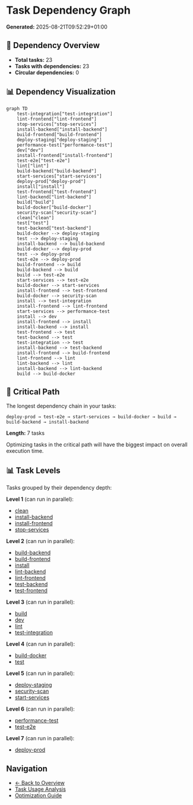 # Task Dependency Graph

**Generated:** 2025-08-21T09:52:29+01:00

## 🔗 Dependency Overview

- **Total tasks:** 23
- **Tasks with dependencies:** 23
- **Circular dependencies:** 0

## 📊 Dependency Visualization

```mermaid
graph TD
    test-integration["test-integration"]
    lint-frontend["lint-frontend"]
    stop-services["stop-services"]
    install-backend["install-backend"]
    build-frontend["build-frontend"]
    deploy-staging["deploy-staging"]
    performance-test["performance-test"]
    dev["dev"]
    install-frontend["install-frontend"]
    test-e2e["test-e2e"]
    lint["lint"]
    build-backend["build-backend"]
    start-services["start-services"]
    deploy-prod["deploy-prod"]
    install["install"]
    test-frontend["test-frontend"]
    lint-backend["lint-backend"]
    build["build"]
    build-docker["build-docker"]
    security-scan["security-scan"]
    clean["clean"]
    test["test"]
    test-backend["test-backend"]
    build-docker --> deploy-staging
    test --> deploy-staging
    install-backend --> build-backend
    build-docker --> deploy-prod
    test --> deploy-prod
    test-e2e --> deploy-prod
    build-frontend --> build
    build-backend --> build
    build --> test-e2e
    start-services --> test-e2e
    build-docker --> start-services
    install-frontend --> test-frontend
    build-docker --> security-scan
    install --> test-integration
    install-frontend --> lint-frontend
    start-services --> performance-test
    install --> dev
    install-frontend --> install
    install-backend --> install
    test-frontend --> test
    test-backend --> test
    test-integration --> test
    install-backend --> test-backend
    install-frontend --> build-frontend
    lint-frontend --> lint
    lint-backend --> lint
    install-backend --> lint-backend
    build --> build-docker
```

## 🎯 Critical Path

The longest dependency chain in your tasks:

```
deploy-prod → test-e2e → start-services → build-docker → build → build-backend → install-backend
```

**Length:** 7 tasks

Optimizing tasks in the critical path will have the biggest impact on overall execution time.

## 📊 Task Levels

Tasks grouped by their dependency depth:

**Level 1** (can run in parallel):
- [clean](clean.md)
- [install-backend](install-backend.md)
- [install-frontend](install-frontend.md)
- [stop-services](stop-services.md)

**Level 2** (can run in parallel):
- [build-backend](build-backend.md)
- [build-frontend](build-frontend.md)
- [install](install.md)
- [lint-backend](lint-backend.md)
- [lint-frontend](lint-frontend.md)
- [test-backend](test-backend.md)
- [test-frontend](test-frontend.md)

**Level 3** (can run in parallel):
- [build](build.md)
- [dev](dev.md)
- [lint](lint.md)
- [test-integration](test-integration.md)

**Level 4** (can run in parallel):
- [build-docker](build-docker.md)
- [test](test.md)

**Level 5** (can run in parallel):
- [deploy-staging](deploy-staging.md)
- [security-scan](security-scan.md)
- [start-services](start-services.md)

**Level 6** (can run in parallel):
- [performance-test](performance-test.md)
- [test-e2e](test-e2e.md)

**Level 7** (can run in parallel):
- [deploy-prod](deploy-prod.md)

## Navigation

- [← Back to Overview](../README.md)
- [Task Usage Analysis](../summaries/task-usage.md)
- [Optimization Guide](../optimization-guide.md)
